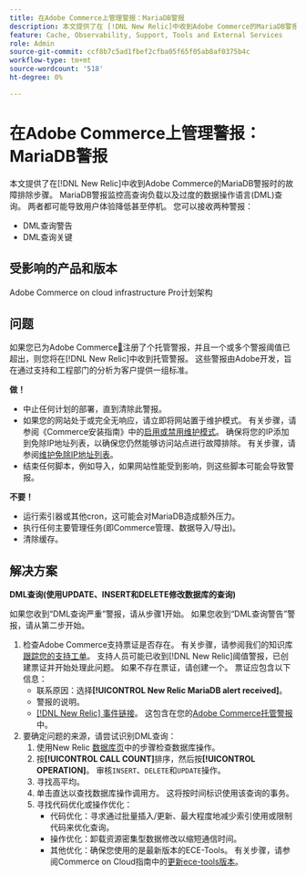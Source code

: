 ```yaml
---
title: 在Adobe Commerce上管理警报：MariaDB警报
description: 本文提供了在 [!DNL New Relic]中收到Adobe Commerce的MariaDB警报时的故障排除步骤。 MariaDB警报监控高查询负载以及过度的数据操作语言(DML)查询。 两者都可能导致用户体验降低甚至停机。 您可以接收两种警报。
feature: Cache, Observability, Support, Tools and External Services
role: Admin
source-git-commit: ccf8b7c5ad1fbef2cfba05f65f05ab8af0375b4c
workflow-type: tm+mt
source-wordcount: '518'
ht-degree: 0%

---
```



# 在Adobe Commerce上管理警报：MariaDB警报

本文提供了在[!DNL New Relic]中收到Adobe Commerce的MariaDB警报时的故障排除步骤。 MariaDB警报监控高查询负载以及过度的数据操作语言(DML)查询。 两者都可能导致用户体验降低甚至停机。 您可以接收两种警报：

* DML查询警告
* DML查询关键

## 受影响的产品和版本

Adobe Commerce on cloud infrastructure Pro计划架构

## 问题

如果您已为Adobe Commerce[&#128279;](managed-alerts-for-magento-commerce.md)注册了个托管警报，并且一个或多个警报阈值已超出，则您将在[!DNL New Relic]中收到托管警报。 这些警报由Adobe开发，旨在通过支持和工程部门的分析为客户提供一组标准。

**做！**

* 中止任何计划的部署，直到清除此警报。
* 如果您的网站处于或完全无响应，请立即将网站置于维护模式。 有关步骤，请参阅《Commerce安装指南》中的[启用或禁用维护模式](https://experienceleague.adobe.com/en/docs/commerce-operations/installation-guide/tutorials/maintenance-mode)。 确保将您的IP添加到免除IP地址列表，以确保您仍然能够访问站点进行故障排除。 有关步骤，请参阅[维护免除IP地址列表](https://experienceleague.adobe.com/en/docs/commerce-operations/installation-guide/tutorials/maintenance-mode#maintain-the-list-of-exempt-ip-addresses)。
* 结束任何脚本，例如导入，如果网站性能受到影响，则这些脚本可能会导致警报。

**不要！**

* 运行索引器或其他cron，这可能会对MariaDB造成额外压力。
* 执行任何主要管理任务(即Commerce管理、数据导入/导出)。
* 清除缓存。

## 解决方案

**DML查询(使用UPDATE、INSERT和DELETE修改数据库的查询)**

如果您收到“DML查询严重”警报，请从步骤1开始。 如果您收到“DML查询警告”警报，请从第二步开始。

1. 检查Adobe Commerce支持票证是否存在。 有关步骤，请参阅我们的知识库[跟踪您的支持工单](https://experienceleague.adobe.com/en/docs/commerce-knowledge-base/kb/help-center-guide/magento-help-center-user-guide#track-support-case)。 支持人员可能已收到[!DNL New Relic]阈值警报，已创建票证并开始处理此问题。 如果不存在票证，请创建一个。 票证应包含以下信息：
   * 联系原因：选择&#x200B;**[!UICONTROL New Relic MariaDB alert received]**。
   * 警报的说明。
   * [[!DNL New Relic] 事件链接](https://docs.newrelic.com/docs/alerts-applied-intelligence/new-relic-alerts/alert-incidents/view-violation-event-details-incidents)。 这包含在您的[Adobe Commerce托管警报](managed-alerts-for-magento-commerce.md)中。
1. 要确定问题的来源，请尝试识别DML查询：
   1. 使用New Relic [数据库页](https://docs.newrelic.com/docs/apm/apm-ui-pages/monitoring/databases-page-view-operations-throughput-response-time)中的步骤检查数据库操作。
   1. 按&#x200B;**[!UICONTROL CALL COUNT]**&#x200B;排序，然后按&#x200B;**[!UICONTROL OPERATION]**。 审核`INSERT`、`DELETE`和`UPDATE`操作。
   1. 寻找高平均。
   1. 单击直达以查找数据库操作调用方。 这将按时间标识使用该查询的事务。
   1. 寻找代码优化或操作优化：
      * 代码优化：寻求通过批量插入/更新、最大程度地减少索引使用或限制代码来优化查询。
      * 操作优化：卸载资源密集型数据修改以缩短通信时间。
      * 其他优化：确保您使用的是最新版本的ECE-Tools。 有关步骤，请参阅Commerce on Cloud指南中的[更新ece-tools版本](https://experienceleague.adobe.com/en/docs/commerce-on-cloud/user-guide/dev-tools/ece-tools/update-package)。
